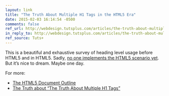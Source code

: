 ```yaml
---
layout: link
title: "The Truth About Multiple H1 Tags in the HTML5 Era"
date: 2015-02-03 16:14:54 -0500
comments: false
ref_url: http://webdesign.tutsplus.com/articles/the-truth-about-multiple-h1-tags-in-the-html5-era--webdesign-16824
in_reply_to: http://webdesign.tutsplus.com/articles/the-truth-about-multiple-h1-tags-in-the-html5-era--webdesign-16824
ref_source: Tuts+
---
```


This is a beautiful and exhaustive survey of heading level usage before HTML5 and in HTML5. Sadly, [no one implements the HTML5 scenario yet](http://www.w3.org/TR/html5/sections.html#outlines). But it’s nice to dream. Maybe one day.

For more:

* [The HTML5 Document Outline](http://www.paciellogroup.com/blog/2013/10/html5-document-outline/)
* [The Truth about “The Truth About Multiple H1 Tags”](http://blog.adrianroselli.com/2013/12/the-truth-about-truth-about-multiple-h1.html)